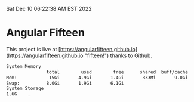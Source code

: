 Sat Dec 10 06:22:38 AM EST 2022

# Angular Fifteen


This project is live at [https://angularfifteen.github.io](https://angularfifteen.github.io "fifteen!") thanks to Github.

```bash
System Memory
               total        used        free      shared  buff/cache   available
Mem:            15Gi       4.9Gi       1.4Gi       833Mi       9.0Gi       9.2Gi
Swap:          8.0Gi       1.9Gi       6.1Gi
System Storage
1.6G	.
```
```bash
